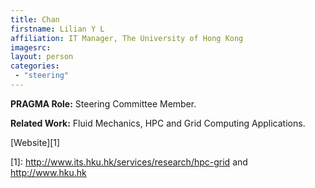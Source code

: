 ```yaml
---
title: Chan
firstname: Lilian Y L
affiliation: IT Manager, The University of Hong Kong
imagesrc: 
layout: person
categories:
 - "steering"
---
```


**PRAGMA Role:** Steering Committee Member.


**Related Work:** Fluid Mechanics, HPC and Grid Computing Applications.

[Website][1]

[1]: http://www.its.hku.hk/services/research/hpc-grid and http://www.hku.hk
